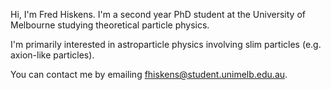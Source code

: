 Hi, I'm Fred Hiskens. I'm a second year PhD student at the University of Melbourne studying theoretical particle physics. 

I'm primarily interested in astroparticle physics involving slim particles (e.g. axion-like particles).

You can contact me by emailing fhiskens@student.unimelb.edu.au.
